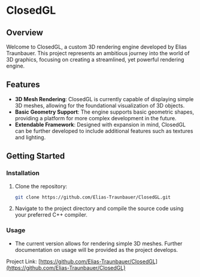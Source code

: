 
# ClosedGL

## Overview

Welcome to ClosedGL, a custom 3D rendering engine developed by Elias Traunbauer. This project represents an ambitious journey into the world of 3D graphics, focusing on creating a streamlined, yet powerful rendering engine.

## Features

- **3D Mesh Rendering**: ClosedGL is currently capable of displaying simple 3D meshes, allowing for the foundational visualization of 3D objects.
- **Basic Geometry Support**: The engine supports basic geometric shapes, providing a platform for more complex development in the future.
- **Extendable Framework**: Designed with expansion in mind, ClosedGL can be further developed to include additional features such as textures and lighting.

## Getting Started

### Installation

1. Clone the repository:
   ```sh
   git clone https://github.com/Elias-Traunbauer/ClosedGL.git
   ```
2. Navigate to the project directory and compile the source code using your preferred C++ compiler.

### Usage

- The current version allows for rendering simple 3D meshes. Further documentation on usage will be provided as the project develops.

Project Link: [https://github.com/Elias-Traunbauer/ClosedGL](https://github.com/Elias-Traunbauer/ClosedGL)
